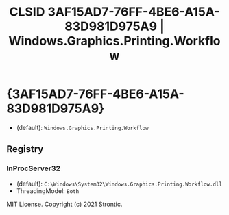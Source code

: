 ﻿---
title: "CLSID 3AF15AD7-76FF-4BE6-A15A-83D981D975A9 | Windows.Graphics.Printing.Workflow"
excerpt: What is COM-Object CLSID 3AF15AD7-76FF-4BE6-A15A-83D981D975A9?
---

# {3AF15AD7-76FF-4BE6-A15A-83D981D975A9}

* (default): `Windows.Graphics.Printing.Workflow`

## Registry


### InProcServer32

* (default): `C:\Windows\System32\Windows.Graphics.Printing.Workflow.dll`
* ThreadingModel: `Both`

MIT License. Copyright (c) 2021 Strontic.


